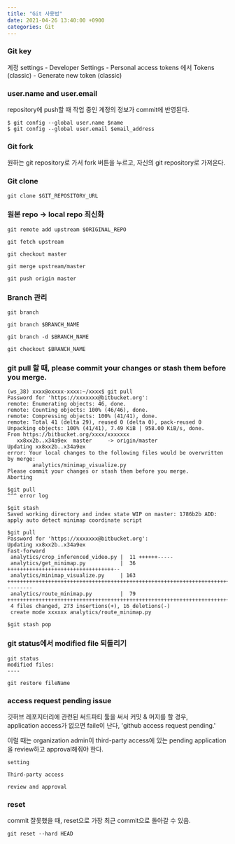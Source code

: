 ```yaml
---
title: "Git 사용법"
date: 2021-04-26 13:40:00 +0900
categories: Git
---
```


### Git key
계정 settings - Developer Settings - Personal access tokens 에서 Tokens (classic) - Generate new token (classic)

### user.name and user.email
repository에 push할 때 작업 중인 계정의 정보가 commit에 반영된다.    
```
$ git config --global user.name $name
$ git config --global user.email $email_address
```

### Git fork    
원하는 git repository로 가서 fork 버튼을 누르고, 자신의 git repository로 가져온다.    

### Git clone
```
git clone $GIT_REPOSITORY_URL
```

### 원본 repo -> local repo 최신화
```
git remote add upstream $ORIGINAL_REPO

git fetch upstream

git checkout master

git merge upstream/master

git push origin master
```

### Branch 관리    
```
git branch

git branch $BRANCH_NAME

git branch -d $BRANCH_NAME

git checkout $BRANCH_NAME
```

### git pull 할 때, please commit your changes or stash them before you merge.
```
(ws_38) xxxx@oxxxx-xxxx:~/xxxx$ git pull
Password for 'https://xxxxxxx@bitbucket.org':
remote: Enumerating objects: 46, done.
remote: Counting objects: 100% (46/46), done.
remote: Compressing objects: 100% (41/41), done.
remote: Total 41 (delta 29), reused 0 (delta 0), pack-reused 0
Unpacking objects: 100% (41/41), 7.49 KiB | 958.00 KiB/s, done.
From https://bitbucket.org/xxxx/xxxxxxx
   xx8xx2b..x34a9ex  master     -> origin/master
Updating xx8xx2b..x34a9ex
error: Your local changes to the following files would be overwritten by merge:
        analytics/minimap_visualize.py
Please commit your changes or stash them before you merge.
Aborting
```

```
$git pull
^^^ error log

$git stash
Saved working directory and index state WIP on master: 1786b2b ADD: apply auto detect minimap coordinate script

$git pull
Password for 'https://xxxxxxx@bitbucket.org':
Updating xx8xx2b..x34a9ex
Fast-forward
 analytics/crop_inferenced_video.py |  11 ++++++-----
 analytics/get_minimap.py           |  36 ++++++++++++++++++++++++++++++++++--
 analytics/minimap_visualize.py     | 163 ++++++++++++++++++++++++++++++++++++++++++++++++++++++++++++++++++++++++++++++++++++++++++++++++++++++++++++++++++++++++++++++++++++++++++++++++++++++++++---------
 analytics/route_minimap.py         |  79 +++++++++++++++++++++++++++++++++++++++++++++++++++++++++++++++++++++++++++++++
 4 files changed, 273 insertions(+), 16 deletions(-)
 create mode xxxxxx analytics/route_minimap.py
 
$git stash pop

```

### git status에서 modified file 되돌리기
```
git status
modified files:
----

git restore fileName
```

### access request pending issue
깃허브 레포지터리에 관련된 써드파티 툴을 써서 커밋 & 머지를 할 경우,    
application access가 없으면 faile이 난다, 'github access request pending.'    

이럴 때는 organization admin이 third-party access에 있는 pending application을 review하고 approval해줘야 한다.    
```
setting

Third-party access

review and approval
```

### reset
commit 잘못했을 때, reset으로 가장 최근 commit으로 돌아갈 수 있음.
```
git reset --hard HEAD
```
